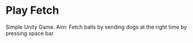 # Play Fetch
 Simple Unity Game. Aim: Fetch balls by sending dogs at the right time by pressing space bar.
